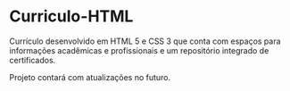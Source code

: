 # Curriculo-HTML
Currículo desenvolvido em HTML 5 e CSS 3 que conta com espaços para informações acadêmicas e profissionais e um repositório integrado de certificados.

Projeto contará com atualizações no futuro.
